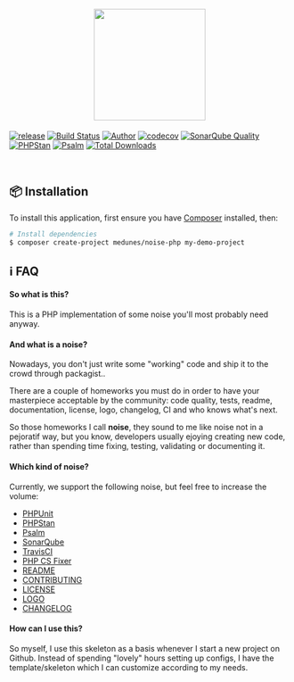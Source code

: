 <h1 align="center">
    <br>
    <img src="https://github.com/medunes/noise-php/blob/master/logo.png" width="200">
</h1>

[![release](https://img.shields.io/packagist/v/medunes/noise-php?style=flat-square)](https://packagist.org/packages/medunes/noise-php)
[![Build Status](https://img.shields.io/travis/medunes/noise-php/master.svg?style=flat-square)](https://travis-ci.org/medunes/noise-php)
[![Author](https://img.shields.io/badge/author-@medunes-blue.svg?style=flat-square)](https://twitter.com/medunes)
[![codecov](https://codecov.io/gh/medunes/noise-php/branch/master/graph/badge.svg)](https://codecov.io/gh/medunes/noise-php/branch)
[![SonarQube Quality](https://sonarcloud.io/api/project_badges/measure?project=MedUnes_noise-php&metric=alert_status)](https://sonarcloud.io/dashboard?id=MedUnes_noise)
[![PHPStan](https://img.shields.io/badge/PHPStan-Level%205-brightgreen.svg?style=flat&logo=php)](https://shields.io/#/)
[![Psalm](https://img.shields.io/badge/Psalm-Level%201-brightgreen.svg?style=flat&logo=php)](https://shields.io/#/)
[![Total Downloads](https://img.shields.io/packagist/dt/medunes/noise-php?style=flat-square)](https://packagist.org/packages/medunes/noise-php)

<br>

## 📦 Installation

To install this application, first ensure you have [Composer](https://getcomposer.org/download//) installed, then: 


```bash
# Install dependencies
$ composer create-project medunes/noise-php my-demo-project

```

## ℹ️ FAQ

#### So what is this?
This is a PHP implementation of some noise you'll most probably need anyway.

#### And what is a noise?
Nowadays, you don't just write some "working" code and ship it to the crowd through packagist..

There are a couple of homeworks you must do in order to have your masterpiece acceptable by the community: code quality, tests, readme, documentation, license, logo, changelog, CI and who knows what's next.

So those homeworks I call **noise**, they sound to me like noise not in a pejoratif way, but you know, developers usually ejoying creating new code, rather than spending time fixing, testing, validating or documenting it.

#### Which kind of noise?

Currently, we support the following noise, but feel free to increase the volume:

* [PHPUnit](https://phpunit.de/announcements/phpunit-9.html)
* [PHPStan](https://github.com/phpstan/phpstan)
* [Psalm](https://github.com/vimeo/psalm)
* [SonarQube](https://docs.travis-ci.com/user/sonarcloud/)
* [TravisCI](https://docs.travis-ci.com/user/languages/php/)
* [PHP CS Fixer](https://github.com/FriendsOfPHP/PHP-CS-Fixer#usage)
* [README](https://github.com/medunes/noise-php/blob/master/README.md)
* [CONTRIBUTING](https://github.com/medunes/noise-php/blob/master/CONTRIBUTING.md)
* [LICENSE](https://github.com/medunes/noise-php/blob/master/LICENSE.md)
* [LOGO](https://github.com/medunes/noise-php/blob/master/logo.png)
* [CHANGELOG](https://github.com/medunes/noise-php/blob/master/CHANGELOG.md)

#### How can I use this?

So myself, I use this skeleton as a basis whenever I start a new project on Github. Instead of spending "lovely" hours setting up configs, I have the template/skeleton which I can customize according to my needs.
